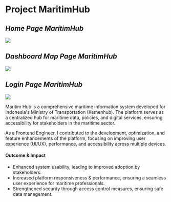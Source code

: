 # Project MaritimHub
## *Home Page MaritimHub*
![](https://github.com/wyntr1508/Portofolio/blob/main/MaritimHub/Documentation/Home%20Page%20MaritimHub.png)

## *Dashboard Map Page MaritimHub*
![](https://github.com/wyntr1508/Portofolio/blob/main/MaritimHub/Documentation/dashboard%20maritimHub.png)

## *Login Page MaritimHub*
![](https://github.com/wyntr1508/Portofolio/blob/main/MaritimHub/Documentation/Login%20MaritimHub.png)

Maritim Hub is a comprehensive maritime information system developed for Indonesia's Ministry of Transportation (Kemenhub). The platform serves as a centralized hub for maritime data, policies, and digital services, ensuring accessibility for stakeholders in the maritime sector.

As a Frontend Engineer, I contributed to the development, optimization, and feature enhancements of the platform, focusing on improving user experience (UI/UX), performance, and accessibility across multiple devices.

#### Outcome & Impact
* Enhanced system usability, leading to improved adoption by stakeholders.
* Increased platform responsiveness & performance, ensuring a seamless user experience for maritime professionals.
* Strengthened security through access control measures, ensuring safe data management.
